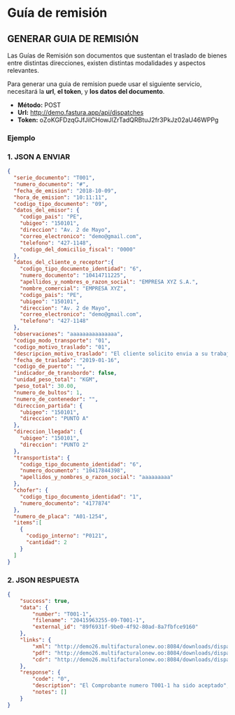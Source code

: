 # Guía de remisión

## GENERAR GUIA DE REMISIÓN

Las Guías de Remisión son documentos que sustentan el traslado de bienes entre distintas direcciones, existen distintas modalidades y aspectos relevantes.

Para generar una guia de remision puede usar el siguiente servicio, necesitará la **url**, **el token**, y **los datos del documento**.

- **Método:** POST
- **Url:** http://demo.fastura.app/api/dispatches
- **Token:** oZoKGFDzqGJfJilCHowJlZrTadQRBtuJ2fr3PkJz02aU46WPPg

### Ejemplo

### 1. JSON A ENVIAR

```json
{
  "serie_documento": "T001",
  "numero_documento": "#",
  "fecha_de_emision": "2018-10-09",
  "hora_de_emision": "10:11:11",
  "codigo_tipo_documento": "09",
  "datos_del_emisor": {
    "codigo_pais": "PE",
    "ubigeo": "150101",
    "direccion": "Av. 2 de Mayo",
    "correo_electronico": "demo@gmail.com",
    "telefono": "427-1148",
    "codigo_del_domicilio_fiscal": "0000"
  },
  "datos_del_cliente_o_receptor":{
    "codigo_tipo_documento_identidad": "6",
    "numero_documento": "10414711225",
    "apellidos_y_nombres_o_razon_social": "EMPRESA XYZ S.A.",
    "nombre_comercial": "EMPRESA XYZ",
    "codigo_pais": "PE",
    "ubigeo": "150101",
    "direccion": "Av. 2 de Mayo",
    "correo_electronico": "demo@gmail.com",
    "telefono": "427-1148"
  },
  "observaciones": "aaaaaaaaaaaaaaa",
  "codigo_modo_transporte": "01",
  "codigo_motivo_traslado": "01",
  "descripcion_motivo_traslado": "El cliente solicito envia a su trabajo en ...",
  "fecha_de_traslado": "2019-01-16",
  "codigo_de_puerto": "",
  "indicador_de_transbordo": false,
  "unidad_peso_total": "KGM",
  "peso_total": 30.00,
  "numero_de_bultos": 1,
  "numero_de_contenedor": "",
  "direccion_partida": {
    "ubigeo": "150101",
    "direccion": "PUNTO A"
  },
  "direccion_llegada": {
    "ubigeo": "150101",
    "direccion": "PUNTO 2"
  },
  "transportista": {
    "codigo_tipo_documento_identidad": "6",
    "numero_documento": "10417844398",
    "apellidos_y_nombres_o_razon_social": "aaaaaaaaa"
  },
  "chofer": {
    "codigo_tipo_documento_identidad": "1",
    "numero_documento": "4177874"
  },
  "numero_de_placa": "A01-1254",
  "items":[
    {
      "codigo_interno": "P0121",
      "cantidad": 2
    }
  ]
}
```

### 2. JSON RESPUESTA

```json
{
    "success": true,
    "data": {
        "number": "T001-1",
        "filename": "20415963255-09-T001-1",
        "external_id": "89f6931f-9be0-4f92-80ad-8a7fbfce9160"
    },
    "links": {
        "xml": "http://demo26.multifacturalonew.oo:8084/downloads/dispatch/xml/89f6931f-9be0-4f92-80ad-8a7fbfce9160",
        "pdf": "http://demo26.multifacturalonew.oo:8084/downloads/dispatch/pdf/89f6931f-9be0-4f92-80ad-8a7fbfce9160",
        "cdr": "http://demo26.multifacturalonew.oo:8084/downloads/dispatch/cdr/89f6931f-9be0-4f92-80ad-8a7fbfce9160"
    },
    "response": {
        "code": "0",
        "description": "El Comprobante numero T001-1 ha sido aceptado",
        "notes": []
    }
}
```
